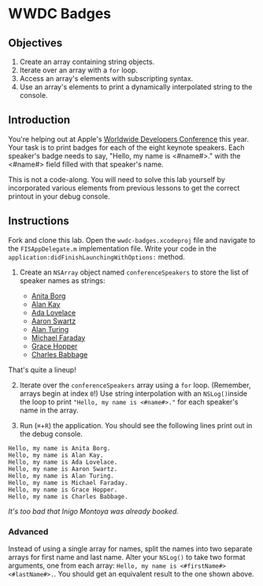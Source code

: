 # WWDC Badges

## Objectives

1. Create an array containing string objects.
2. Iterate over an array with a `for` loop.
3. Access an array's elements with subscripting syntax.
4. Use an array's elements to print a dynamically interpolated string to the console.

## Introduction

You're helping out at Apple's [Worldwide Developers Conference](https://developer.apple.com/wwdc/) this year. Your task is to print badges for each of the eight keynote speakers. Each speaker's badge needs to say, "Hello, my name is <#name#>." with the <#name#> field filled with that speaker's name.

This is not a code-along. You will need to solve this lab yourself by incorporated various elements from previous lessons to get the correct printout in your debug console.

## Instructions

Fork and clone this lab. Open the `wwdc-badges.xcodeproj` file and navigate to the `FISAppDelegate.m` implementation file. Write your code in the `application:didFinishLaunchingWithOptions:` method.

1. Create an `NSArray` object named `conferenceSpeakers` to store the list of speaker names as strings:

    * [Anita Borg](https://en.wikipedia.org/wiki/Anita_Borg)
    * [Alan Kay](https://en.wikipedia.org/wiki/Alan_Kay)
    * [Ada Lovelace](https://en.wikipedia.org/wiki/Ada_Lovelace)
    * [Aaron Swartz](https://en.wikipedia.org/wiki/Aaron_Swartz)
    * [Alan Turing](https://en.wikipedia.org/wiki/Alan_Turing)
    * [Michael Faraday](https://en.wikipedia.org/wiki/Michael_Faraday)
    * [Grace Hopper](https://en.wikipedia.org/wiki/Grace_Hopper)
    * [Charles Babbage](https://en.wikipedia.org/wiki/Charles_Babbage)
 
 That's quite a lineup!

2. Iterate over the `conferenceSpeakers` array using a `for` loop. (Remember, arrays begin at index `0`!) Use string interpolation with an `NSLog()`inside the loop to print `"Hello, my name is <#name#>."` for each speaker's name in the array.

3. Run (`⌘`+`R`) the application. You should see the following lines print out in the debug console.

```objc
Hello, my name is Anita Borg.
Hello, my name is Alan Kay.
Hello, my name is Ada Lovelace.
Hello, my name is Aaron Swartz.
Hello, my name is Alan Turing.
Hello, my name is Michael Faraday.
Hello, my name is Grace Hopper.
Hello, my name is Charles Babbage.
```
*It's too bad that Inigo Montoya was already booked.*

### Advanced

Instead of using a single array for names, split the names into two separate arrays for first name and last name. Alter your `NSLog()` to take two format arguments, one from each array: `Hello, my name is <#firstName#> <#lastName#>.`. You should get an equivalent result to the one shown above.
